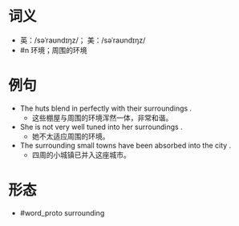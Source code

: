 # 词义
- 英：/səˈraʊndɪŋz/； 美：/səˈraʊndɪŋz/
- #n 环境；周围的环境
# 例句
- The huts blend in perfectly with their surroundings .
	- 这些棚屋与周围的环境浑然一体，非常和谐。
- She is not very well tuned into her surroundings .
	- 她不太适应周围的环境。
- The surrounding small towns have been absorbed into the city .
	- 四周的小城镇已并入这座城市。
# 形态
- #word_proto surrounding
